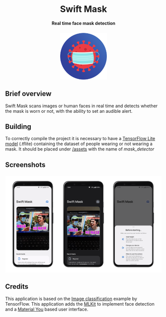 <h1 align="center">Swift Mask</h1>
<h4 align="center">Real time face mask detection</h4>
<h3 align="center"><img src="https://raw.githubusercontent.com/gcantoni/swiftWallWallpapers/master/swift_mask.png" height="150" width="150"/></h3>

## Brief overview
Swift Mask scans images or human faces in real time and detects whether the mask is worn or not, with the ability to set an audible alert.

## Building
To correctly compile the project it is necessary to have a  <a href="https://www.tensorflow.org/lite/guide">TensorFlow Lite model</a> (.tflite) containing the dataset of people wearing or not wearing a mask. It should be placed under <a href="https://github.com/gcantoni/SwiftMask/tree/main/app/src/main/assets">/assets</a> with the name of <i>mask_detector</i> 

## Screenshots
<h3 align="center"><img src="https://raw.githubusercontent.com/gcantoni/swiftWallWallpapers/master/swift_mask_ss.png"/></h3>

## Credits
This application is based on the <a href="https://www.tensorflow.org/lite/examples/image_classification/overview">Image classification</a> example by TensorFlow. This application adds the <a href="https://developers.google.com/ml-kit">MLKit</a> to implement face detection and a <a href="https://material.io/blog/announcing-material-you">Material You</a> based user interface.
